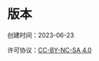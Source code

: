 # 版本

创建时间：2023-06-23

许可协议：[CC-BY-NC-SA 4.0](https://creativecommons.org/licenses/by-nc-sa/4.0/deed.zh-hans)

